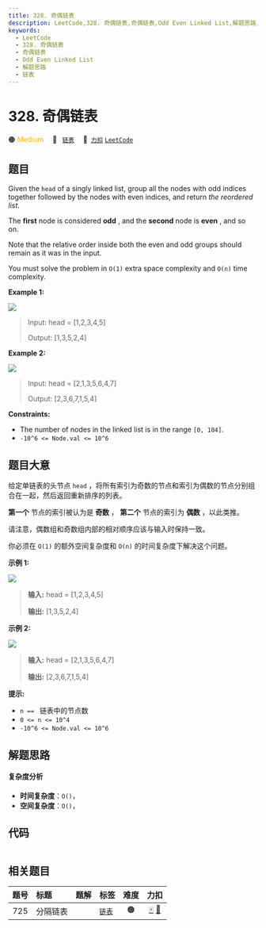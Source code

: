 ```yaml
---
title: 328. 奇偶链表
description: LeetCode,328. 奇偶链表,奇偶链表,Odd Even Linked List,解题思路,链表
keywords:
  - LeetCode
  - 328. 奇偶链表
  - 奇偶链表
  - Odd Even Linked List
  - 解题思路
  - 链表
---
```


# 328. 奇偶链表

🟠 <font color=#ffb800>Medium</font>&emsp; 🔖&ensp; [`链表`](/tag/linked-list.md)&emsp; 🔗&ensp;[`力扣`](https://leetcode.cn/problems/odd-even-linked-list) [`LeetCode`](https://leetcode.com/problems/odd-even-linked-list)

## 题目

Given the `head` of a singly linked list, group all the nodes with odd indices
together followed by the nodes with even indices, and return _the reordered
list_.

The **first** node is considered **odd** , and the **second** node is **even**
, and so on.

Note that the relative order inside both the even and odd groups should remain
as it was in the input.

You must solve the problem in `O(1)` extra space complexity and `O(n)` time
complexity.



**Example 1:**

![](https://assets.leetcode.com/uploads/2021/03/10/oddeven-linked-list.jpg)

> Input: head = [1,2,3,4,5]
> 
> Output: [1,3,5,2,4]

**Example 2:**

![](https://assets.leetcode.com/uploads/2021/03/10/oddeven2-linked-list.jpg)

> Input: head = [2,1,3,5,6,4,7]
> 
> Output: [2,3,6,7,1,5,4]

**Constraints:**

  * The number of nodes in the linked list is in the range `[0, 104]`.
  * `-10^6 <= Node.val <= 10^6`


## 题目大意

给定单链表的头节点 `head` ，将所有索引为奇数的节点和索引为偶数的节点分别组合在一起，然后返回重新排序的列表。

**第一个** 节点的索引被认为是 **奇数** ， **第二个** 节点的索引为 **偶数** ，以此类推。

请注意，偶数组和奇数组内部的相对顺序应该与输入时保持一致。

你必须在 `O(1)` 的额外空间复杂度和 `O(n)` 的时间复杂度下解决这个问题。



**示例 1:**

![](https://assets.leetcode.com/uploads/2021/03/10/oddeven-linked-list.jpg)

> 
> 
> 
> 
> 
> **输入:** head = [1,2,3,4,5]
> 
> **输出:**  [1,3,5,2,4]

**示例 2:**

![](https://assets.leetcode.com/uploads/2021/03/10/oddeven2-linked-list.jpg)

> 
> 
> 
> 
> 
> **输入:** head = [2,1,3,5,6,4,7]
> 
> **输出:** [2,3,6,7,1,5,4]



**提示:**

  * `n == ` 链表中的节点数
  * `0 <= n <= 10^4`
  * `-10^6 <= Node.val <= 10^6`


## 解题思路

#### 复杂度分析

- **时间复杂度**：`O()`，
- **空间复杂度**：`O()`，

## 代码

```javascript

```

## 相关题目

<!-- prettier-ignore -->
| 题号 | 标题 | 题解 | 标签 | 难度 | 力扣 |
| :------: | :------ | :------: | :------ | :------: | :------: |
| 725 | 分隔链表 |  |  [`链表`](/tag/linked-list.md) | 🟠 | [🀄️](https://leetcode.cn/problems/split-linked-list-in-parts) [🔗](https://leetcode.com/problems/split-linked-list-in-parts) |